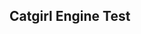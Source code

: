 ---
---

## Catgirl Engine Test

<style>
    canvas {
        background-color: black;
    }
</style>
<canvas id="catgirl-engine-canvas"></canvas>
<script type="module">
    import init from "./pkg/main.js";
    init().then(() => {
        console.log("WASM Loaded");
    });
</script>

